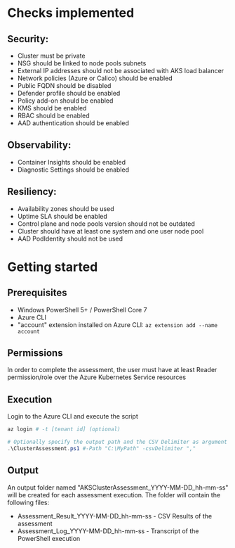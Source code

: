 # Checks implemented

## Security:
- Cluster must be private
- NSG should be linked to node pools subnets
- External IP addresses should not be associated with AKS load balancer 
- Network policies (Azure or Calico) should be enabled
- Public FQDN should be disabled
- Defender profile should be enabled
- Policy add-on should be enabled
- KMS should be enabled
- RBAC should be enabled
- AAD authentication should be enabled

## Observability:
- Container Insights should be enabled
- Diagnostic Settings should be enabled
  
## Resiliency:
- Availability zones should be used
- Uptime SLA should be enabled
- Control plane and node pools version should not be outdated
- Cluster should have at least one system and one user node pool
- AAD PodIdentity should not be used

# Getting started

## Prerequisites
- Windows PowerShell 5+ / PowerShell Core 7
- Azure CLI 
- "account" extension installed on Azure CLI: `az extension add --name account`

## Permissions
In order to complete the assessment, the user must have at least Reader permission/role over the Azure Kubernetes Service resources

## Execution
Login to the Azure CLI and execute the script

```powershell
az login # -t [tenant id] (optional)

# Optionally specify the output path and the CSV Delimiter as argument
.\ClusterAssessment.ps1 #-Path "C:\MyPath" -csvDelimiter ","

```

## Output 
An output folder named "AKSClusterAssessment_YYYY-MM-DD_hh-mm-ss" will be created for each assessment execution. The folder will contain the following files:

- Assessment_Result_YYYY-MM-DD_hh-mm-ss - CSV Results of the assessment
- Assessment_Log_YYYY-MM-DD_hh-mm-ss - Transcript of the PowerShell execution
